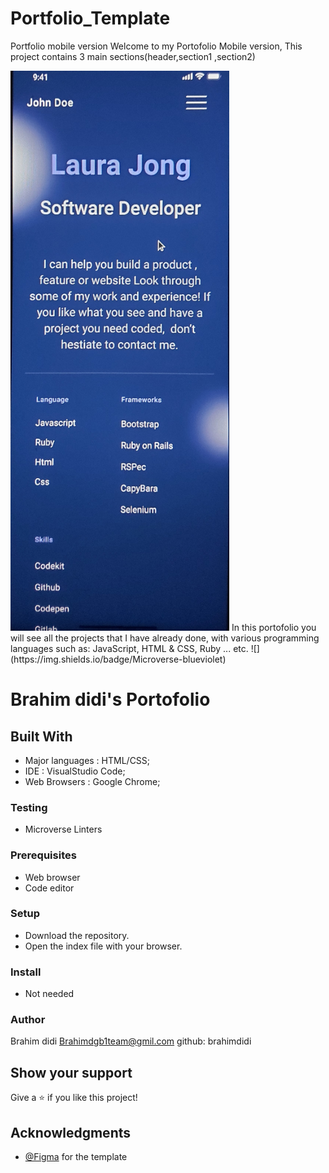 # Portfolio_Template
Portfolio mobile version 
Welcome to my Portofolio Mobile version, This project contains 3 main
sections(header,section1 ,section2)


<img src="template5Images/20210814_111337.jpg" width="350">
In this portofolio you will see all the projects that I have already done, with various programming languages such as: JavaScript, HTML & CSS, Ruby ... etc.
![](https://img.shields.io/badge/Microverse-blueviolet)

# Brahim didi's Portofolio


## Built With

- Major languages : HTML/CSS;
- IDE : VisualStudio Code;
- Web Browsers :  Google Chrome;

### Testing

- Microverse Linters

### Prerequisites

- Web browser 
- Code editor 

### Setup

- Download the repository.
- Open the index file with your browser.
### Install

- Not needed


### Author
Brahim didi
Brahimdgb1team@gmil.com
github: brahimdidi

## Show your support

Give a ⭐️ if you like this project!

## Acknowledgments
- [@Figma](https://www.Figma.com) for the template
